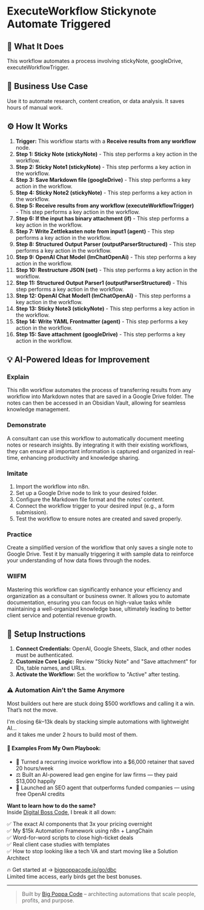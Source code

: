 # ExecuteWorkflow Stickynote Automate Triggered

## 🚀 What It Does
This workflow automates a process involving stickyNote, googleDrive, executeWorkflowTrigger.

## 💼 Business Use Case
Use it to automate research, content creation, or data analysis. It saves hours of manual work.

## ⚙️ How It Works
1.  **Trigger:** This workflow starts with a **Receive results from any workflow** node.
2. **Step 1: Sticky Note (stickyNote)** - This step performs a key action in the workflow.
3. **Step 2: Sticky Note1 (stickyNote)** - This step performs a key action in the workflow.
4. **Step 3: Save Markdown file (googleDrive)** - This step performs a key action in the workflow.
5. **Step 4: Sticky Note2 (stickyNote)** - This step performs a key action in the workflow.
6. **Step 5: Receive results from any workflow (executeWorkflowTrigger)** - This step performs a key action in the workflow.
7. **Step 6: If the input has binary attachment (if)** - This step performs a key action in the workflow.
8. **Step 7: Write Zettlekasten note from input1 (agent)** - This step performs a key action in the workflow.
9. **Step 8: Structured Output Parser (outputParserStructured)** - This step performs a key action in the workflow.
10. **Step 9: OpenAI Chat Model (lmChatOpenAi)** - This step performs a key action in the workflow.
11. **Step 10: Restructure JSON (set)** - This step performs a key action in the workflow.
12. **Step 11: Structured Output Parser1 (outputParserStructured)** - This step performs a key action in the workflow.
13. **Step 12: OpenAI Chat Model1 (lmChatOpenAi)** - This step performs a key action in the workflow.
14. **Step 13: Sticky Note3 (stickyNote)** - This step performs a key action in the workflow.
15. **Step 14: Write YAML Frontmatter (agent)** - This step performs a key action in the workflow.
16. **Step 15: Save attachment (googleDrive)** - This step performs a key action in the workflow.

## 💡 AI-Powered Ideas for Improvement
### Explain
This n8n workflow automates the process of transferring results from any workflow into Markdown notes that are saved in a Google Drive folder. The notes can then be accessed in an Obsidian Vault, allowing for seamless knowledge management.

### Demonstrate
A consultant can use this workflow to automatically document meeting notes or research insights. By integrating it with their existing workflows, they can ensure all important information is captured and organized in real-time, enhancing productivity and knowledge sharing.

### Imitate
1. Import the workflow into n8n.
2. Set up a Google Drive node to link to your desired folder.
3. Configure the Markdown file format and the notes’ content.
4. Connect the workflow trigger to your desired input (e.g., a form submission).
5. Test the workflow to ensure notes are created and saved properly.

### Practice
Create a simplified version of the workflow that only saves a single note to Google Drive. Test it by manually triggering it with sample data to reinforce your understanding of how data flows through the nodes.

### WIIFM
Mastering this workflow can significantly enhance your efficiency and organization as a consultant or business owner. It allows you to automate documentation, ensuring you can focus on high-value tasks while maintaining a well-organized knowledge base, ultimately leading to better client service and potential revenue growth.

## 🔧 Setup Instructions
1. **Connect Credentials:** OpenAI, Google Sheets, Slack, and other nodes must be authenticated.
2. **Customize Core Logic:** Review "Sticky Note" and "Save attachment" for IDs, table names, and URLs.
3. **Activate the Workflow:** Set the workflow to "Active" after testing.

### ⚠️ Automation Ain’t the Same Anymore

Most builders out here are stuck doing $500 workflows and calling it a win.  
That’s not the move.  

I'm closing $6k–$13k deals by stacking simple automations with lightweight AI...  
and it takes me under 2 hours to build most of them.

#### 🧠 Examples From My Own Playbook:
- 🔁 Turned a recurring invoice workflow into a $6,000 retainer that saved 20 hours/week  
- ⚖️ Built an AI-powered lead gen engine for law firms — they paid $13,000 happily  
- 🚀 Launched an SEO agent that outperforms funded companies — using free OpenAI credits  

**Want to learn how to do the same?**  
Inside [Digital Boss Code](https://bigpoppacode.io/go/dbc), I break it all down:

✅ The exact AI components that 3x your pricing overnight  
✅ My $15k Automation Framework using n8n + LangChain  
✅ Word-for-word scripts to close high-ticket deals  
✅ Real client case studies with templates  
✅ How to stop looking like a tech VA and start moving like a Solution Architect  

🔥 Get started at → [bigpoppacode.io/go/dbc](https://bigpoppacode.io/go/dbc)  
Limited time access, early birds get the best bonuses.

---
> Built by [Big Poppa Code](https://bigpoppacode.io) – architecting automations that scale people, profits, and purpose.
